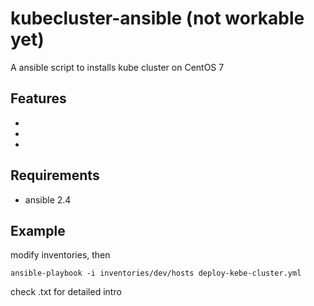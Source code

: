 # kubecluster-ansible (not workable yet)



A ansible script to installs kube cluster on CentOS 7

## Features
* 
* 
*  


## Requirements

* ansible 2.4


## Example

modify inventories, then

```
ansible-playbook -i inventories/dev/hosts deploy-kebe-cluster.yml
```

check .txt for detailed intro
